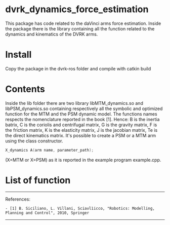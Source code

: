 # dvrk_dynamics_force_estimation
This package has code related to the daVinci arms force estimation.
Inside the package there is the library containing all the function related to the dynamics and kinematics of the DVRK arms. 

# Install
Copy the package in the dvrk-ros folder and compile with catkin build

# Contents
Inside the lib folder there are two library libMTM_dynamics.so and libPSM_dynamics.so containing respectively all the symbolic and optimized function for the MTM and the PSM dynamic model. 
The functions names respects the nomenclature reported in the book [1]. Hence: B is the inertia batrix, C is the coriolis and centrifugal matrix, G is the gravity matrix, F is the friction matrix, K is the elasticity matrix, J is the jacobian matrix, Te is the direct kinematics matrix. 
It's possible to create a PSM or a MTM arm using the class constructor.

```C++
X_dynamics A(arm name, parameter_path); 
```

(X=MTM or X=PSM) as it is reported in the example program example.cpp.
# List of function





---
References:

	- [1] B. Siciliano, L. Villani, Sciavlìicco, "Robotics: Modelling, Planning and Control", 2010, Springer
---